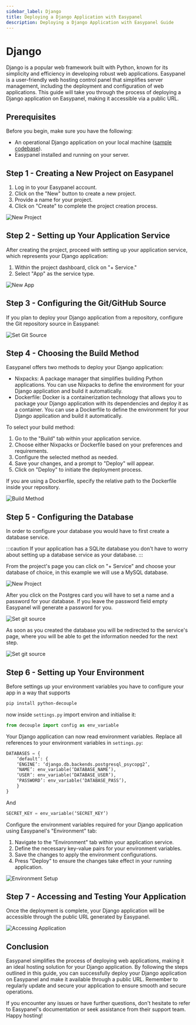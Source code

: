 ```yaml
---
sidebar_label: Django
title: Deploying a Django Application with Easypanel
description: Deploying a Django Application with Easypanel Guide
---
```


# Django

Django is a popular web framework built with Python, known for its simplicity and efficiency in developing robust web applications. Easypanel is a user-friendly web hosting control panel that simplifies server management, including the deployment and configuration of web applications. This guide will take you through the process of deploying a Django application on Easypanel, making it accessible via a public URL.

## Prerequisites

Before you begin, make sure you have the following:

- An operational Django application on your local machine ([sample codebase](https://github.com/easypanel-io/django-sample)).
- Easypanel installed and running on your server.

## Step 1 - Creating a New Project on Easypanel

1. Log in to your Easypanel account.
2. Click on the "New" button to create a new project.
3. Provide a name for your project.
4. Click on "Create" to complete the project creation process.

![New Project](./new-project.png)

## Step 2 - Setting up Your Application Service

After creating the project, proceed with setting up your application service, which represents your Django application:

1. Within the project dashboard, click on "+ Service."
2. Select "App" as the service type.

![New App](./new-app.png)

## Step 3 - Configuring the Git/GitHub Source

If you plan to deploy your Django application from a repository, configure the Git repository source in Easypanel:

![Set Git Source](./source-panel.png)

## Step 4 - Choosing the Build Method

Easypanel offers two methods to deploy your Django application:

- Nixpacks: A package manager that simplifies building Python applications. You can use Nixpacks to define the environment for your Django application and build it automatically.
- Dockerfile: Docker is a containerization technology that allows you to package your Django application with its dependencies and deploy it as a container. You can use a Dockerfile to define the environment for your Django application and build it automatically.

To select your build method:

1. Go to the "Build" tab within your application service.
2. Choose either Nixpacks or Dockerfile based on your preferences and requirements.
3. Configure the selected method as needed.
4. Save your changes, and a prompt to "Deploy" will appear.
5. Click on "Deploy" to initiate the deployment process.

If you are using a Dockerfile, specify the relative path to the Dockerfile inside your repository.

![Build Method](./build.png)

## Step 5 - Configuring the Database

In order to configure your database you would have to first create a database service.

:::caution
If your application has a SQLite database you don't have to worry about setting up a database service as your database.
:::

From the project's page you can click on "+ Service" and choose your database of choice, in this example we will use a MySQL database.

![New Project](./new-app.png)

After you click on the Postgres card you will have to set a name and a password for your database. If you leave the password field empty Easypanel will generate a password for you.

![Set git source](./create-postgres.png)

As soon as you created the database you will be redirected to the service's page, where you will be able to get the information needed for the next step.

![Set git source](./db-credentials.png)

## Step 6 - Setting up Your Environment

Before settings up your environment variables you have to configure your app in a way that supports

```bash
pip install python-decouple
```

now inside `settings.py` import environ and initialise it:

```python
from decouple import config as env_variable
```

Your Django application can now read environment variables. Replace all references to your environment variables in `settings.py`:

```python
DATABASES = {
    ‘default’: {
    ‘ENGINE’: ‘django.db.backends.postgresql_psycopg2’,
    ‘NAME’: env_variable(‘DATABASE_NAME’),
    ‘USER’: env_variable(‘DATABASE_USER’),
    ‘PASSWORD’: env_variable(‘DATABASE_PASS’),
    }
}
```

And

```python
SECRET_KEY = env_variable(‘SECRET_KEY’)
```

Configure the environment variables required for your Django application using Easypanel's "Environment" tab:

1. Navigate to the "Environment" tab within your application service.
2. Define the necessary key-value pairs for your environment variables.
3. Save the changes to apply the environment configurations.
4. Press "Deploy" to ensure the changes take effect in your running application.

![Environment Setup](./environment.png)

## Step 7 - Accessing and Testing Your Application

Once the deployment is complete, your Django application will be accessible through the public URL generated by Easypanel.

![Accessing Application](./open.png)

## Conclusion

Easypanel simplifies the process of deploying web applications, making it an ideal hosting solution for your Django application. By following the steps outlined in this guide, you can successfully deploy your Django application on Easypanel and make it available through a public URL. Remember to regularly update and secure your application to ensure smooth and secure operations.

If you encounter any issues or have further questions, don't hesitate to refer to Easypanel's documentation or seek assistance from their support team. Happy hosting!
